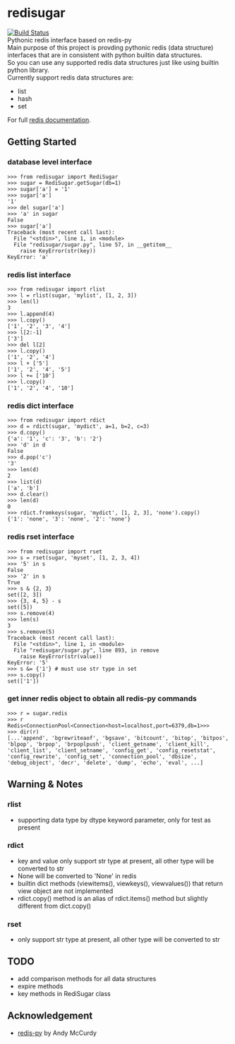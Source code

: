 redisugar
==========
[![Build Status](https://travis-ci.com/pengmeng/redisugar.svg?token=ns6e33dpnP1KMQ4NmfpJ&branch=master)](https://travis-ci.com/pengmeng/redisugar)  
Pythonic redis interface based on redis-py  
Main purpose of this project is provding pythonic redis (data structure) interfaces that are in consistent with python builtin data structures.  
So you can use any supported redis data structures just like using builtin python library.  
Currently support redis data structures are:  

 - list
 - hash
 - set
 
For full [redis documentation](http://redis.io/documentation).

Getting Started
---------------
### database level interface
```
>>> from redisugar import RediSugar
>>> sugar = RediSugar.getSugar(db=1)
>>> sugar['a'] = '1'
>>> sugar['a']
'1'
>>> del sugar['a']
>>> 'a' in sugar
False
>>> sugar['a']
Traceback (most recent call last):
  File "<stdin>", line 1, in <module>
  File "redisugar/sugar.py", line 57, in __getitem__
    raise KeyError(str(key))
KeyError: 'a'
```

### redis list interface
```
>>> from redisugar import rlist
>>> l = rlist(sugar, 'mylist', [1, 2, 3])
>>> len(l)
3
>>> l.append(4)
>>> l.copy()
['1', '2', '3', '4']
>>> l[2:-1]
['3']
>>> del l[2]
>>> l.copy()
['1', '2', '4']
>>> l + ['5']
['1', '2', '4', '5']
>>> l += ['10']
>>> l.copy()
['1', '2', '4', '10']
```

### redis dict interface
```
>>> from redisugar import rdict
>>> d = rdict(sugar, 'mydict', a=1, b=2, c=3)
>>> d.copy()
{'a': '1', 'c': '3', 'b': '2'}
>>> 'd' in d
False
>>> d.pop('c')
'3'
>>> len(d)
2
>>> list(d)
['a', 'b']
>>> d.clear()
>>> len(d)
0
>>> rdict.fromkeys(sugar, 'mydict', [1, 2, 3], 'none').copy()
{'1': 'none', '3': 'none', '2': 'none'}
```

### redis rset interface
```
>>> from redisugar import rset
>>> s = rset(sugar, 'myset', [1, 2, 3, 4])
>>> '5' in s
False
>>> '2' in s
True
>>> s & {2, 3}
set([2, 3])
>>> {3, 4, 5} - s
set([5])
>>> s.remove(4)
>>> len(s)
3
>>> s.remove(5)
Traceback (most recent call last):
  File "<stdin>", line 1, in <module>
  File "redisugar/sugar.py", line 893, in remove
    raise KeyError(str(value))
KeyError: '5'
>>> s &= {'1'} # must use str type in set
>>> s.copy()
set(['1'])
```

### get inner redis object to obtain all redis-py commands
```
>>> r = sugar.redis
>>> r
Redis<ConnectionPool<Connection<host=localhost,port=6379,db=1>>>
>>> dir(r)
[...'append', 'bgrewriteaof', 'bgsave', 'bitcount', 'bitop', 'bitpos',
'blpop', 'brpop', 'brpoplpush', 'client_getname', 'client_kill',
'client_list', 'client_setname', 'config_get', 'config_resetstat',
'config_rewrite', 'config_set', 'connection_pool', 'dbsize',
'debug_object', 'decr', 'delete', 'dump', 'echo', 'eval', ...]
```


Warning & Notes
---------------
### rlist
 - supporting data type by dtype keyword parameter, only for test as present

### rdict
 - key and value only support str type at present, all other type will be converted to str
 - None will be converted to 'None' in redis
 - builtin dict methods (viewitems(), viewkeys(), viewvalues()) that return view object are not implemented
 - rdict.copy() method is an alias of rdict.items() method but slightly different from dict.copy()
 
### rset
 - only support str type at present, all other type will be converted to str


TODO
----
 - add comparison methods for all data structures
 - expire methods
 - key methods in RediSugar class

Acknowledgement
---------------
 - [redis-py](https://github.com/andymccurdy/redis-py) by Andy McCurdy  